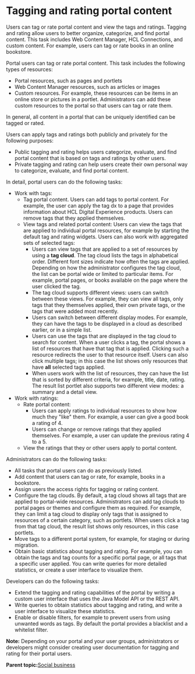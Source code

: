 # Tagging and rating portal content

Users can tag or rate portal content and view the tags and ratings. Tagging and rating allow users to better organize, categorize, and find portal content. This task includes Web Content Manager, HCL Connections, and custom content. For example, users can tag or rate books in an online bookstore.

Portal users can tag or rate portal content. This task includes the following types of resources:

-   Portal resources, such as pages and portlets
-   Web Content Manager resources, such as articles or images
-   Custom resources. For example, these resources can be items in an online store or pictures in a portlet. Administrators can add these custom resources to the portal so that users can tag or rate them.

In general, all content in a portal that can be uniquely identified can be tagged or rated.

Users can apply tags and ratings both publicly and privately for the following purposes:

-   Public tagging and rating helps users categorize, evaluate, and find portal content that is based on tags and ratings by other users.
-   Private tagging and rating can help users create their own personal way to categorize, evaluate, and find portal content.

In detail, portal users can do the following tasks:

-   Work with tags:
    -   Tag portal content. Users can add tags to portal content. For example, the user can apply the tag dx to a page that provides information about HCL Digital Experience products. Users can remove tags that they applied themselves.
    -   View tags and related portal content: Users can view the tags that are applied to individual portal resources, for example by starting the default tag and rating widgets. Users can also work with aggregated sets of selected tags:
        -   Users can view tags that are applied to a set of resources by using a **tag cloud**. The tag cloud lists the tags in alphabetical order. Different font sizes indicate how often the tags are applied. Depending on how the administrator configures the tag cloud, the list can be portal wide or limited to particular items. For example, portal pages, or books available on the page where the user clicked the tag.
        -   The tag cloud supports different views: users can switch between these views. For example, they can view all tags, only tags that they themselves applied, their own private tags, or the tags that were added most recently.
        -   Users can switch between different display modes. For example, they can have the tags to be displayed in a cloud as described earlier, or in a simple list.
        -   Users can use the tags that are displayed in the tag cloud to search for content. When a user clicks a tag, the portal shows a list of resources that have that tag that is applied. Clicking such a resource redirects the user to that resource itself. Users can also click multiple tags; in this case the list shows only resources that have **all** selected tags applied.
        -   When users work with the list of resources, they can have the list that is sorted by different criteria, for example, title, date, rating. The result list portlet also supports two different view modes: a summary and a detail view.
-   Work with ratings:
    -   Rate portal content:
        -   Users can apply ratings to individual resources to show how much they "like" them. For example, a user can give a good book a rating of 4.
        -   Users can change or remove ratings that they applied themselves. For example, a user can update the previous rating 4 to a 5.
    -   View the ratings that they or other users apply to portal content.

Administrators can do the following tasks:

-   All tasks that portal users can do as previously listed.
-   Add content that users can tag or rate, for example, books in a bookstore.
-   Assign users the access rights for tagging or rating content.
-   Configure the tag clouds. By default, a tag cloud shows all tags that are applied to portal-wide resources. Administrators can add tag clouds to portal pages or themes and configure them as required. For example, they can limit a tag cloud to display only tags that is assigned to resources of a certain category, such as portlets. When users click a tag from that tag cloud, the result list shows only resources, in this case portlets.
-   Move tags to a different portal system, for example, for staging or during migration.
-   Obtain basic statistics about tagging and rating. For example, you can obtain the tags and tag counts for a specific portal page, or all tags that a specific user applied. You can write queries for more detailed statistics, or create a user interface to visualize them.

Developers can do the following tasks:

-   Extend the tagging and rating capabilities of the portal by writing a custom user interface that uses the Java Model API or the REST API.
-   Write queries to obtain statistics about tagging and rating, and write a user interface to visualize these statistics.
-   Enable or disable filters, for example to prevent users from using unwanted words as tags. By default the portal provides a blacklist and a whitelist filter.

**Note:** Depending on your portal and your user groups, administrators or developers might consider creating user documentation for tagging and rating for their portal users.

**Parent topic:**[Social business](../overview/social_business.md)

